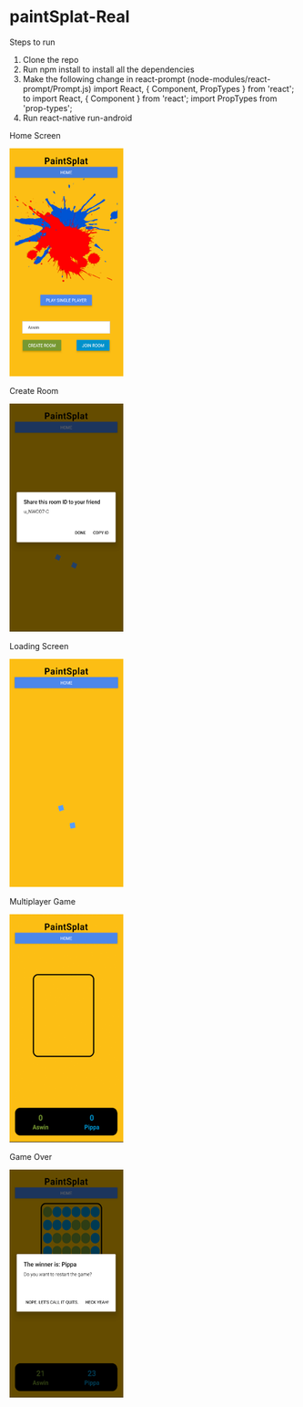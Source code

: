# paintSplat-Real

Steps to run
1. Clone the repo
2. Run npm install to install all the dependencies
3. Make the following change in react-prompt (node-modules/react-prompt/Prompt.js)
    import React, { Component, PropTypes } from 'react';
    to
    import React, { Component } from 'react';
    import PropTypes from 'prop-types'; 
4. Run react-native run-android

Home Screen

<img src="https://github.com/aswinrajeevofficial/paintSplat-Real/raw/master/screenshots/1.Home.PNG?=100x200" width="200" height="400" alt="SenseMe Screenshot" style="max-width:100%;">

Create Room

<img src="https://github.com/aswinrajeevofficial/paintSplat-Real/raw/master/screenshots/2. Create Room.PNG?=100x200" width="200" height="400" alt="SenseMe Screenshot" style="max-width:100%;">

Loading Screen

<img src="https://github.com/aswinrajeevofficial/paintSplat-Real/raw/master/screenshots/3. Loading GIF.gif?=100x200" width="200" height="400" alt="SenseMe Screenshot" style="max-width:100%;">

Multiplayer Game

<img src="https://github.com/aswinrajeevofficial/paintSplat-Real/raw/master/screenshots/4. Multiplayer Game.gif?=100x200" width="200" height="400" alt="SenseMe Screenshot" style="max-width:100%;">

Game Over

<img src="https://github.com/aswinrajeevofficial/paintSplat-Real/raw/master/screenshots/5. Game Over.PNG?=100x200" width="200" height="400" alt="SenseMe Screenshot" style="max-width:100%;">

